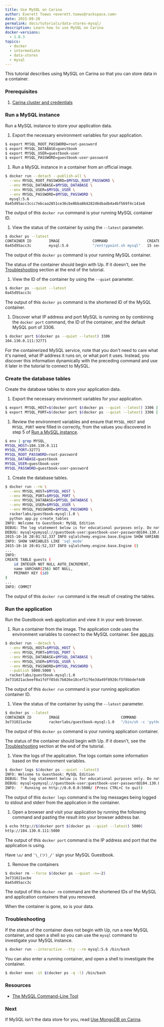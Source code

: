 ```yaml
---
title: Use MySQL on Carina
author: Everett Toews <everett.toews@rackspace.com>
date: 2015-09-28
permalink: docs/tutorials/data-stores-mysql/
description: Learn how to use MySQL on Carina
docker-versions:
  - 1.8.3
topics:
  - docker
  - intermediate
  - data-stores
  - mysql
---
```


This tutorial describes using MySQL on Carina so that you can store data in a container.

### Prerequisites

1. [Carina cluster and credentials](cluster-and-credentials)

### Run a MySQL instance

Run a MySQL instance to store your application data.

1. Export the necessary environment variables for your application.

```bash
$ export MYSQL_ROOT_PASSWORD=root-password
$ export MYSQL_DATABASE=guestbook
$ export MYSQL_USER=guestbook-user
$ export MYSQL_PASSWORD=guestbook-user-password
```

1. Run a MySQL instance in a container from an official image.

```bash
$ docker run --detach --publish-all \
  --env MYSQL_ROOT_PASSWORD=$MYSQL_ROOT_PASSWORD \
  --env MYSQL_DATABASE=$MYSQL_DATABASE \
  --env MYSQL_USER=$MYSQL_USER \
  --env MYSQL_PASSWORD=$MYSQL_PASSWORD \
  mysql:5.6
0a45d95acc3ccc7ebcaa2851ce36cbe0bba864282d6dbadb4a4bf569f4c141e8
```

The output of this `docker run` command is your running MySQL container ID.

1. View the status of the container by using the `--latest` parameter.

```bash
$ docker ps --latest
CONTAINER ID        IMAGE               COMMAND                  CREATED             STATUS              PORTS                           NAMES
0a45d95acc3c        mysql:5.6           "/entrypoint.sh mysql"   15 seconds ago      Up 14 seconds       104.130.0.111:32771->3306/tcp   d850247d-ae6d-43bd-8b41-fd56f3530283-n1/loving_saha
```

The output of this `docker ps` command is your running MySQL container.

The status of the container should begin with Up. If it doesn't, see the [Troubleshooting](#troubleshooting) section at the end of the tutorial.

1. View the ID of the container by using the `--quiet` parameter.

```bash
$ docker ps --quiet --latest
0a45d95acc3c
```

The output of this `docker ps` command is the shortened ID of the MySQL container.

1. Discover what IP address and port MySQL is running on by combining the `docker port` command, the ID of the container, and the default MySQL port of 3306.

```bash
$ docker port $(docker ps --quiet --latest) 3306
104.130.0.111:32771
```

For the containerized MySQL service, note that you don't need to care what it's named, what IP address it runs on, or what port it uses. Instead, you discover this information dynamically with the preceding command and use it later in the tutorial to connect to MySQL.

### Create the database tables

Create the database tables to store your application data.

1. Export the necessary environment variables for your application.

```bash
$ export MYSQL_HOST=$(docker port $(docker ps --quiet --latest) 3306 | cut -f 1 -d ':')
$ export MYSQL_PORT=$(docker port $(docker ps --quiet --latest) 3306 | cut -f 2 -d ':')
```

1. Review the environment variables and ensure that `MYSQL_HOST` and `MYSQL_PORT` were filled in correctly, from the values you discovered in step 5 of [Run a MySQL instance](#run-a-mysql-instance).

```bash
$ env | grep MYSQL_
MYSQL_HOST=104.130.0.111
MYSQL_PORT=32771
MYSQL_ROOT_PASSWORD=root-password
MYSQL_DATABASE=guestbook
MYSQL_USER=guestbook-user
MYSQL_PASSWORD=guestbook-user-password
```

1. Create the database tables.

```bash
$ docker run --rm \
  --env MYSQL_HOST=$MYSQL_HOST \
  --env MYSQL_PORT=$MYSQL_PORT \
  --env MYSQL_DATABASE=$MYSQL_DATABASE \
  --env MYSQL_USER=$MYSQL_USER \
  --env MYSQL_PASSWORD=$MYSQL_PASSWORD \
  rackerlabs/guestbook-mysql:1.0 \
  python app.py create_tables
INFO: Welcome to Guestbook: MySQL Edition
DEBUG: The log statement below is for educational purposes only. Do not log credentials.
DEBUG: mysql+pymysql://guestbook-user:guestbook-user-password@104.130.0.111:32771/guestbook
2015-10-16 20:01:52,337 INFO sqlalchemy.engine.base.Engine SHOW VARIABLES LIKE 'sql_mode'
INFO: SHOW VARIABLES LIKE 'sql_mode'
2015-10-16 20:01:52,337 INFO sqlalchemy.engine.base.Engine ()
...
INFO:
CREATE TABLE guests (
	id INTEGER NOT NULL AUTO_INCREMENT,
	name VARCHAR(256) NOT NULL,
	PRIMARY KEY (id)
)
...
INFO: COMMIT
```

The output of this `docker run` command is the result of creating the tables.

### Run the application

Run the Guestbook web application and view it in your web browser.

1. Run a container from the image. The application code uses the environment variables to connect to the MySQL container. See [app.py](https://github.com/rackerlabs/carina-examples/blob/master/guestbook-mysql/app.py).

```bash
$ docker run --detach \
  --env MYSQL_HOST=$MYSQL_HOST \
  --env MYSQL_PORT=$MYSQL_PORT \
  --env MYSQL_DATABASE=$MYSQL_DATABASE \
  --env MYSQL_USER=$MYSQL_USER \
  --env MYSQL_PASSWORD=$MYSQL_PASSWORD \
  --publish 5000:5000 \
  rackerlabs/guestbook-mysql:1.0
3e731021acbeef0a1fdff85dc7b026e18cef51f6e3da49f8920cf5f8bbdef4d0
```

The output of this `docker run` command is your running application container ID.

1. View the status of the container by using the `--latest` parameter.

```bash
$ docker ps --latest
CONTAINER ID        IMAGE                            COMMAND                  CREATED             STATUS              PORTS                          NAMES
3e731021acbe        rackerlabs/guestbook-mysql:1.0   "/bin/sh -c 'python a"   51 seconds ago      Up 50 seconds       104.130.0.111:5000->5000/tcp   d850247d-ae6d-43bd-8b41-fd56f3530283-n1/backstabbing_stallman
```

The output of this `docker ps` command is your running application container.

The status of the container should begin with Up. If it doesn't, see the [Troubleshooting](#troubleshooting) section at the end of the tutorial.

1. View the logs of the application. The logs contain some information based on the environment variables.

```bash
$ docker logs $(docker ps --quiet --latest)
INFO: Welcome to Guestbook: MySQL Edition
DEBUG: The log statement below is for educational purposes only. Do not log credentials.
DEBUG: mysql+pymysql://guestbook-user:guestbook-user-password@104.130.0.111:32771/guestbook
INFO:  * Running on http://0.0.0.0:5000/ (Press CTRL+C to quit)
```

The output of this `docker logs` command is the log messages being logged to stdout and stderr from the application in the container.

1. Open a browser and visit your application by running the following command and pasting the result into your browser address bar.

```bash
$ echo http://$(docker port $(docker ps --quiet --latest) 5000)
http://104.130.0.111:5000
```

The output of this `docker port` command is the IP address and port that the application is using.

Have `\o/` and `¯\_(ツ)_/¯` sign your MySQL Guestbook.

1. Remove the containers

```bash
$ docker rm --force $(docker ps --quiet -n=-2)
3e731021acbe
0a45d95acc3c
```

The output of this `docker rm` command are the shortened IDs of the MySQL and application containers that you removed.

When the container is gone, so is your data.

### Troubleshooting

If the status of the container does not begin with Up, run a new MySQL container, and open a shell so you can use the `mysql` command to investigate your MySQL instance.

```bash
$ docker run --interactive --tty --rm mysql:5.6 /bin/bash
```

You can also enter a running container, and open a shell to investigate the container.

```bash
$ docker exec -it $(docker ps -q -l) /bin/bash
```

### Resources

* [The MySQL Command-Line Tool](http://dev.mysql.com/doc/refman/5.6/en/mysql.html)

### Next

If MySQL isn't the data store for you, read [Use MongoDB on Carina](data-stores-mongodb).
